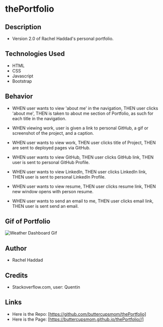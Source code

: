 # thePortfolio

## Description

- Version 2.0 of Rachel Haddad's personal portfolio.

## Technologies Used

- HTML
- CSS
- Javascript
- Bootstrap

## Behavior

- WHEN user wants to view 'about me' in the navigation, THEN user clicks 'about me', THEN is taken to about me section of Portfolio, as such for each title in the navigation.

- WHEN viewing work, user is given a link to personal GitHub, a gif or screenshot of the project, and a caption.

- WHEN user wants to view work, THEN user clicks title of Project, THEN are sent to deployed pages via GitHub.

- WHEN user wants to view GitHub, THEN user clicks GitHub link, THEN user is sent to personal GitHub Profile.

- WHEN user wants to view LinkedIn, THEN user clicks LinkedIn link, THEN user is sent to personal LinkedIn Profile.

- WHEN user wants to view resume, THEN user clicks resume link, THEN new window opens with person resume.

- WHEN user wants to send an email to me, THEN user clicks email link, THEN user is sent send an email.

## Gif of Portfolio

![Weather Dashboard Gif](./assets/images/portfolio-screen-shot.gif)

## Author

- Rachel Haddad

## Credits

- Stackoverflow.com, user: Quentin

## Links

- Here is the Repo: [https://github.com/buttercupsmom/thePortfolio]
- Here is the Page: [https://buttercupsmom.github.io/thePortfolio//]
